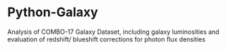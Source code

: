 # Python-Galaxy
Analysis of COMBO-17 Galaxy Dataset, including galaxy luminosities and evaluation of redshift/ blueshift corrections for photon flux densities
